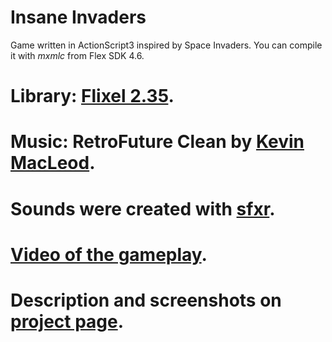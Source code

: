 Insane Invaders
===============

Game written in ActionScript3 inspired by Space Invaders.
You can compile it with *mxmlc* from Flex SDK 4.6.

# Library: [Flixel 2.35][flixel].
# Music: RetroFuture Clean by [Kevin MacLeod][kevin].
# Sounds were created with [sfxr][sfxr].
# [Video of the gameplay][video].
# Description and screenshots on [project page][ii].

[flixel]: http://flixel.org/
[kevin]: http://incompetech.com/music/
[video]: http://www.youtube.com/watch?v=UNdMRsz_r8A
[ii]: http://gregoryprogrammer.com/posts/2013/08/14/insane-invaders/
[sfxr]: http://www.drpetter.se/project_sfxr.html

